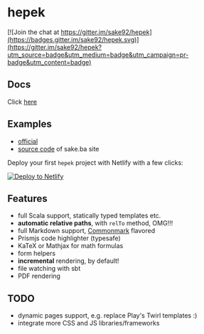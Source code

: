 # hepek

[![Join the chat at https://gitter.im/sake92/hepek](https://badges.gitter.im/sake92/hepek.svg)](https://gitter.im/sake92/hepek?utm_source=badge&utm_medium=badge&utm_campaign=pr-badge&utm_content=badge)

## Docs
Click [here](https://sake92.github.io/hepek)

## Examples

- [official](https://github.com/sake92/hepek-examples)
- [source code](https://github.com/sake92/sake-ba-source) of sake.ba site

Deploy your first `hepek` project with Netlify with a few clicks:  

[![Deploy to Netlify](https://www.netlify.com/img/deploy/button.svg)](https://app.netlify.com/start/deploy?repository=https://github.com/sake92/hepek-starter)

## Features
- full Scala support, statically typed templates etc.
- **automatic relative paths**, with `relTo` method, OMG!!!
- full Markdown support, [Commonmark](http://commonmark.org/) flavored
- Prismjs code highlighter (typesafe)
- KaTeX or Mathjax for math formulas
- form helpers
- **incremental** rendering, by default!
- file watching with sbt
- PDF rendering

## TODO
- dynamic pages support, e.g. replace Play's Twirl templates :)
- integrate more CSS and JS libraries/frameworks
